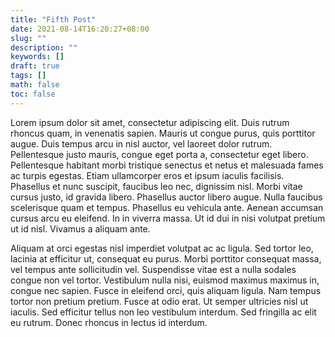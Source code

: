 ```yaml
---
title: "Fifth Post"
date: 2021-08-14T16:20:27+08:00
slug: ""
description: ""
keywords: []
draft: true
tags: []
math: false
toc: false
---
```


Lorem ipsum dolor sit amet, consectetur adipiscing elit. Duis rutrum rhoncus quam, in venenatis sapien. Mauris ut congue purus, quis porttitor augue. Duis tempus arcu in nisl auctor, vel laoreet dolor rutrum. Pellentesque justo mauris, congue eget porta a, consectetur eget libero. Pellentesque habitant morbi tristique senectus et netus et malesuada fames ac turpis egestas. Etiam ullamcorper eros et ipsum iaculis facilisis. Phasellus et nunc suscipit, faucibus leo nec, dignissim nisl. Morbi vitae cursus justo, id gravida libero. Phasellus auctor libero augue. Nulla faucibus scelerisque quam et tempus. Phasellus eu vehicula ante. Aenean accumsan cursus arcu eu eleifend. In in viverra massa. Ut id dui in nisi volutpat pretium ut id nisl. Vivamus a aliquam ante.

Aliquam at orci egestas nisl imperdiet volutpat ac ac ligula. Sed tortor leo, lacinia at efficitur ut, consequat eu purus. Morbi porttitor consequat massa, vel tempus ante sollicitudin vel. Suspendisse vitae est a nulla sodales congue non vel tortor. Vestibulum nulla nisi, euismod maximus maximus in, congue nec sapien. Fusce in eleifend orci, quis aliquam ligula. Nam tempus tortor non pretium pretium. Fusce at odio erat. Ut semper ultricies nisl ut iaculis. Sed efficitur tellus non leo vestibulum interdum. Sed fringilla ac elit eu rutrum. Donec rhoncus in lectus id interdum.